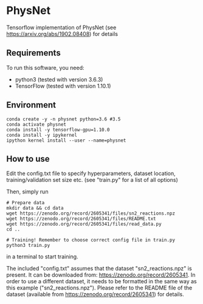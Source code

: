# PhysNet

Tensorflow implementation of PhysNet (see https://arxiv.org/abs/1902.08408) for details

## Requirements

To run this software, you need:

- python3 (tested with version 3.6.3)
- TensorFlow (tested with version 1.10.1)

## Environment
```
conda create -y -n physnet python=3.6 #3.5
conda activate physnet
conda install -y tensorflow-gpu=1.10.0
conda install -y ipykernel
ipython kernel install --user --name=physnet
```

## How to use

Edit the config.txt file to specify hyperparameters, dataset location, training/validation set size etc.
(see "train.py" for a list of all options)

Then, simply run

```
# Prepare data
mkdir data && cd data
wget https://zenodo.org/record/2605341/files/sn2_reactions.npz
wget https://zenodo.org/record/2605341/files/README.txt
wget https://zenodo.org/record/2605341/files/read_data.py
cd ..

# Training! Remember to choose correct config file in train.py 
python3 train.py 
```

in a terminal to start training. 

The included "config.txt" assumes that the dataset "sn2_reactions.npz" is present. It can be downloaded from: https://zenodo.org/record/2605341. In order to use a different dataset, it needs to be formatted in the same way as this example ("sn2_reactions.npz"). Please refer to the README file of the dataset (available from https://zenodo.org/record/2605341) for details.



